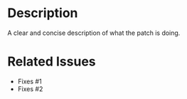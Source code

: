 # Description
A clear and concise description of what the patch is doing.

# Related Issues
- Fixes #1
- Fixes #2


